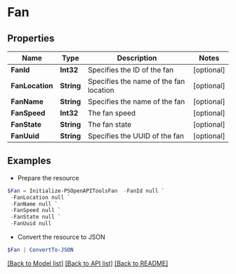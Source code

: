 # Fan
## Properties

Name | Type | Description | Notes
------------ | ------------- | ------------- | -------------
**FanId** | **Int32** | Specifies the ID of the fan | [optional] 
**FanLocation** | **String** | Specifies the name of the fan location | [optional] 
**FanName** | **String** | Specifies the name of the fan | [optional] 
**FanSpeed** | **Int32** | The fan speed | [optional] 
**FanState** | **String** | The fan state | [optional] 
**FanUuid** | **String** | Specifies the UUID of the fan | [optional] 

## Examples

- Prepare the resource
```powershell
$Fan = Initialize-PSOpenAPIToolsFan  -FanId null `
 -FanLocation null `
 -FanName null `
 -FanSpeed null `
 -FanState null `
 -FanUuid null
```

- Convert the resource to JSON
```powershell
$Fan | ConvertTo-JSON
```

[[Back to Model list]](../README.md#documentation-for-models) [[Back to API list]](../README.md#documentation-for-api-endpoints) [[Back to README]](../README.md)

